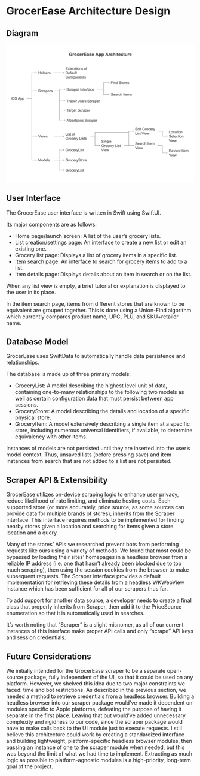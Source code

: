 # GrocerEase Architecture Design

## Diagram
![Diagram of App Architecture](/docs/Architecture.png "Diagram of App Architecture")

## User Interface

The GrocerEase user interface is written in Swift using SwiftUI.

Its major components are as follows:

* Home page/launch screen: A list of the user’s grocery lists.  
* List creation/settings page: An interface to create a new list or edit an existing one.  
* Grocery list page: Displays a list of grocery items in a specific list.  
* Item search page: An interface to search for grocery items to add to a list.  
* Item details page: Displays details about an item in search or on the list.

When any list view is empty, a brief tutorial or explanation is displayed to the user in its place.

In the item search page, items from different stores that are known to be equivalent are grouped together. This is done using a Union-Find algorithm which currently compares product name, UPC, PLU, and SKU+retailer name.

## Database Model

GrocerEase uses SwiftData to automatically handle data persistence and relationships.

The database is made up of three primary models:

* GroceryList: A model describing the highest level unit of data, containing one-to-many relationships to the following two models as well as certain configuration data that must persist between app sessions.  
* GroceryStore: A model describing the details and location of a specific physical store.  
* GroceryItem: A model extensively describing a single item at a specific store, including numerous universal identifiers, if available, to determine equivalency with other items.

Instances of models are not persisted until they are inserted into the user’s model context. Thus, unsaved lists (before pressing save) and item instances from search that are not added to a list are not persisted.

## Scraper API & Extensibility

GrocerEase utilizes on-device scraping logic to enhance user privacy, reduce likelihood of rate limiting, and eliminate hosting costs. Each supported store (or more accurately, price source, as some sources can provide data for multiple brands of stores), inherits from the Scraper interface. This interface requires methods to be implemented for finding nearby stores given a location and searching for items given a store location and a query.

Many of the stores’ APIs we researched prevent bots from performing requests like ours using a variety of methods. We found that most could be bypassed by loading their sites’ homepages in a headless browser from a reliable IP address (i.e. one that hasn’t already been blocked due to too much scraping), then using the session cookies from the browser to make subsequent requests. The Scraper interface provides a default implementation for retrieving these details from a headless WKWebView instance which has been sufficient for all of our scrapers thus far.

To add support for another data source, a developer needs to create a final class that properly inherits from Scraper, then add it to the PriceSource enumeration so that it is automatically used in searches.

It’s worth noting that “Scraper” is a slight misnomer, as all of our current instances of this interface make proper API calls and only “scrape” API keys and session credentials.

## Future Considerations

We initially intended for the GrocerEase scraper to be a separate open-source package, fully independent of the UI, so that it could be used on any platform. However, we shelved this idea due to two major constraints we faced: time and bot restrictions. As described in the previous section, we needed a method to retrieve credentials from a headless browser. Building a headless browser into our scraper package would’ve made it dependent on modules specific to Apple platforms, defeating the purpose of having it separate in the first place. Leaving that out would’ve added unnecessary complexity and rigidness to our code, since the scraper package would have to make calls back to the UI module just to execute requests. I still believe this architecture could work by creating a standardized interface and building lightweight, platform-specific headless browser modules, then passing an instance of one to the scraper module when needed, but this was beyond the limit of what we had time to implement. Extracting as much logic as possible to platform-agnostic modules is a high-priority, long-term goal of the project.